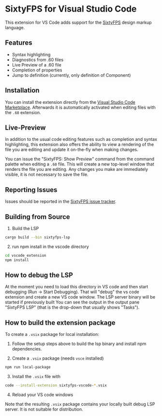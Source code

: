 # SixtyFPS for Visual Studio Code

This extension for VS Code adds support for the [SixtyFPS](https://sixtyfps.io) design markup language.

## Features

 - Syntax highlighting
 - Diagnostics from .60 files
 - Live Preview of a .60 file
 - Completion of properties
 - Jump to definition (currently, only definition of Component)

## Installation

You can install the extension directly from the [Visual Studio Code Marketplace](https://marketplace.visualstudio.com/items?itemName=SixtyFPS.sixtyfps-vscode). Afterwards it is
automatically activated when editing files with the `.60` extension.

## Live-Preview

In addition to the usual code editing features such as completion and syntax highlighting, this extension
also offers the ability to view a rendering of the file you are editing and update it on-the-fly when making
changes.

You can issue the "SixtyFPS: Show Preview" command from the command palette when editing a `.60` file. This
will create a new top-level window that renders the file you are editing. Any changes you make are immediately
visible, it is not necessary to save the file.

## Reporting Issues


Issues should be reported in the [SixtyFPS issue tracker](https://github.com/sixtyfpsui/sixtyfps/labels/vscode-extension).

## Building from Source

1. Build the LSP

```sh
cargo build --bin sixtyfps-lsp
```

2. run npm install in the vscode directory

```sh
cd vscode_extension
npm install
```

## How to debug the LSP

At the moment you need to load this directory in VS code and then start debugging (Run -> Start Debugging).
That will "debug" the vs code extension and create a new VS code window. The LSP server binary will be started if previously built
You can see the output in the output pane "SixtyFPS LSP" (that is the drop-down that usually shows "Tasks").

## How to build the extension package

To create a `.vsix` package for local installation:

1. Follow the setup steps above to build the lsp binary and install npm dependencies.

2. Create a `.vsix` package (needs `vsce` installed)

```sh
npm run local-package
```
3. Install the `.vsix` file with

```sh
code --install-extension sixtyfps-vscode-*.vsix
```

4. Reload your VS code windows

Note that the resulting `.vsix` package contains your locally built debug LSP server. It is not suitable for distribution.

